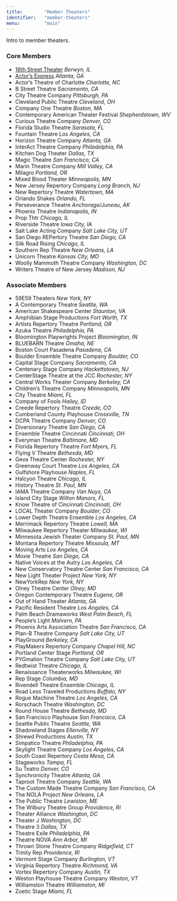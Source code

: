 ```yaml
---
title:        "Member Theaters"
identifier:   "member-theaters"
menu:         "main"
---
```


Intro to member theaters.

### Core Members

- [16th Street Theater](http://wp.16thstreettheater.org/) *Berwyn, IL*
- [Actor’s Express](http://www.actors-express.com/) *Atlanta, GA*
- Actor’s Theatre of Charlotte *Charlotte, NC*
- B Street Theatre *Sacramento, CA*
- City Theatre Company *Pittsburgh, PA*
- Cleveland Public Theatre *Cleveland, OH*
- Company One Theatre *Boston, MA*
- Contemporary American Theater Festival *Shepherdstown, WV*
- Curious Theatre Company *Denver, CO*
- Florida Studio Theatre *Sarasota, FL*
- Fountain Theatre *Los Angeles, CA*
- Horizon Theatre Company *Atlanta, GA*
- InterAct Theatre Company *Philadelphia, PA*
- Kitchen Dog Theater *Dallas, TX*
- Magic Theatre *San Francisco, CA*
- Marin Theatre Company *Mill Valley, CA*
- Milagro *Portland, OR*
- Mixed Blood Theater *Minneapolis, MN*
- New Jersey Repertory Company *Long Branch, NJ*
- New Repertory Theatre *Watertown, MA*
- Orlando Shakes *Orlando, FL*
- Perseverance Theatre *Anchorage/Juneau, AK*
- Phoenix Theatre *Indianapolis, IN*
- Prop Thtr *Chicago, IL*
- Riverside Theatre *Iowa City, IA*
- Salt Lake Acting Company *Salt Lake City, UT*
- San Diego REPertory Theatre *San Diego, CA*
- Silk Road Rising *Chicago, IL*
- Southern Rep Theatre *New Orleans, LA*
- Unicorn Theatre *Kansas City, MO*
- Woolly Mammoth Theatre Company *Washington, DC*
- Writers Theatre of New Jersey *Madison, NJ*


### Associate Members

- 59E59 Theaters *New York, NY*
- A Contemporary Theatre *Seattle, WA*
- American Shakespeare Center *Staunton, VA*
- Amphibian Stage Productions *Fort Worth, TX*
- Artists Repertory Theatre *Portland, OR*
- Azuka Theatre *Philadelphia, PA*
- Bloomington Playwrights Project *Bloomington, IN*
- BLUEBARN Theatre *Omaha, NE*
- Boston Court Pasadena *Pasadena, CA*
- Boulder Ensemble Theatre Company *Boulder, CO*
- Capital Stage Company *Sacramento, CA*
- Centenary Stage Company *Hackettstown, NJ*
- CenterStage Theatre at the JCC *Rochester, NY*
- Central Works Theater Company *Berkeley, CA*
- Children’s Theatre Company *Minneapolis, MN*
- City Theatre *Miami, FL*
- Company of Fools *Hailey, ID*
- Creede Repertory Theatre *Creede, CO*
- Cumberland County Playhouse *Crossville, TN*
- DCPA Theatre Company *Denver, CO*
- Diversionary Theatre *San Diego, CA*
- Ensemble Theatre Cincinnati *Cincinnati, OH*
- Everyman Theatre *Baltimore, MD*
- Florida Repertory Theatre *Fort Myers, FL*
- Flying V Theatre *Bethesda, MD*
- Geva Theatre Center *Rochester, NY*
- Greenway Court Theatre *Los Angeles, CA*
- Gulfshore Playhouse *Naples, FL*
- Halcyon Theatre *Chicago, IL*
- History Theatre *St. Paul, MN*
- IAMA Theatre Company *Van Nuys, CA*
- Island City Stage *Wilton Manors, FL*
- Know Theatre of Cincinnati *Cincinnati, OH*
- LOCAL Theater Company *Boulder, CO*
- Lower Depth Theatre Ensemble *Los Angeles, CA*
- Merrimack Repertory Theatre *Lowell, MA*
- Milwaukee Repertory Theater *Milwaukee, WI*
- Minnesota Jewish Theater Company *St. Paul, MN*
- Montana Repertory Theatre *Missoula, MT*
- Moving Arts *Los Angeles, CA*
- Moxie Theatre *San Diego, CA*
- Native Voices at the Autry *Los Angeles, CA*
- New Conservatory Theatre Center *San Francisco, CA*
- New Light Theater Project *New York, NY*
- NewYorkRep *New York, NY*
- Olney Theatre Center *Olney, MD*
- Oregon Contemporary Theatre *Eugene, OR*
- Out of Hand Theater *Atlanta, GA*
- Pacific Resident Theatre *Los Angeles, CA*
- Palm Beach Dramaworks *West Palm Beach, FL*
- People’s Light *Malvern, PA*
- Phoenix Arts Association Theatre *San Francisco, CA*
- Plan-B Theatre Company *Salt Lake City, UT*
- PlayGround *Berkeley, CA*
- PlayMakers Repertory Company *Chapel Hill, NC*
- Portland Center Stage *Portland, OR*
- PYGmalion Theatre Company *Salt Lake City, UT*
- Redtwist Theatre *Chicago, IL*
- Renaissance Theaterworks *Milwaukee, WI*
- Rep Stage *Columbia, MD*
- Rivendell Theatre Ensemble *Chicago, IL*
- Road Less Traveled Productions *Buffalo, NY*
- Rogue Machine Theatre *Los Angeles, CA*
- Rorschach Theatre *Washington, DC*
- Round House Theatre *Bethesda, MD*
- San Francisco Playhouse *San Francisco, CA*
- Seattle Public Theatre *Seattle, WA*
- Shadowland Stages *Ellenville, NY*
- Shrewd Productions *Austin, TX*
- Simpatico Theatre *Philadelphia, PA*
- Skylight Theatre Company *Los Angeles, CA*
- South Coast Repertory *Costa Mesa, CA*
- Stageworks *Tampa, FL*
- Su Teatro *Denver, CO*
- Synchronicity Theatre *Atlanta, GA*
- Taproot Theatre Company *Seattle, WA*
- The Custom Made Theatre Company *San Francisco, CA*
- The NOLA Project *New Orleans, LA*
- The Public Theatre *Lewiston, ME*
- The Wilbury Theatre Group *Providence, RI*
- Theater Alliance *Washington, DC*
- Theater J *Washington, DC*
- Theatre 3 *Dallas, TX*
- Theatre Exile *Philadelphia, PA*
- Theatre NOVA *Ann Arbor, MI*
- Thrown Stone Theatre Company *Ridgefield, CT*
- Trinity Rep *Providence, RI*
- Vermont Stage Company *Burlington, VT*
- Virginia Repertory Theatre *Richmond, VA*
- Vortex Repertory Company *Austin, TX*
- Weston Playhouse Theatre Company *Weston, VT*
- Williamston Theatre *Williamston, MI*
- Zoetic Stage *Miami, FL*

